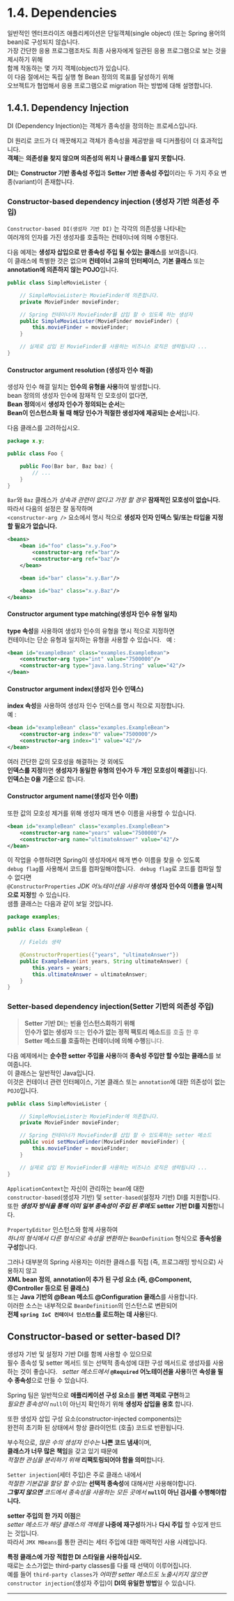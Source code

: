 # 1.4. Dependencies

일반적인 엔터프라이즈 애플리케이션은 단일객체(single object) (또는 Spring 용어의 bean)로 구성되지 않습니다.  
가장 간단한 응용 프로그램조차도 최종 사용자에게 일관된 응용 프로그램으로 보는 것을 제시하기 위해  
함께 작동하는 몇 가지 객체(object)가 있습니다.  
이 다음 절에서는 독립 실행 형 Bean 정의의 목표를 달성하기 위해  
오브젝트가 협업해서 응용 프로그램으로 migration 하는 방법에 대해 설명합니다.  

## 1.4.1. Dependency Injection
DI (Dependency Injection)는 객체가 종속성을 정의하는 프로세스입니다.  


DI 원리로 코드가 더 깨끗해지고 객체가 종속성을 제공받을 때 디커플링이 더 효과적입니다.  
**객체**는 **의존성을 찾지 않으며 의존성의 위치 나 클래스를 알지 못합니다.**  

**DI**는 **Constructor 기반 종속성 주입**과 **Setter 기반 종속성 주입**이라는 두 가지 주요 변종(variant)이 존재합니다.  

### Constructor-based dependency injection (생성자 기반 의존성 주입)

`Constructor-based DI(생성자 기반 DI)` 는 각각의 의존성을 나타내는  
여러개의 인자를 가진 생성자를 호출하는 컨테이너에 의해 수행된다.  

다음 예제는 **생성자 삽입으로 만 종속성 주입 될 수있는 클래스**를 보여줍니다.  
이 클래스에 특별한 것은 없으며 **컨테이너 고유의 인터페이스**, **기본 클래스** 또는 **annotation에 의존하지 않는 POJO**입니다.  
~~~java
public class SimpleMovieLister {

    // SimpleMovieLister는 MovieFinder에 의존합니다.
    private MovieFinder movieFinder;

    // Spring 컨테이너가 MovieFinder를 삽입 할 수 있도록 하는 생성자
    public SimpleMovieLister(MovieFinder movieFinder) {
        this.movieFinder = movieFinder;
    }

    // 실제로 삽입 된 MovieFinder를 사용하는 비즈니스 로직은 생략됩니다 ...
}
~~~

#### Constructor argument resolution (생성자 인수 해결)
생성자 인수 해결 일치는 **인수의 유형을 사용**하여 발생합니다.  
bean 정의의 생성자 인수에 잠재적 인 모호성이 없다면,  
**Bean 정의**에서 **생성자 인수가 정의되는 순서**는  
**Bean이 인스턴스화 될 때 해당 인수가 적절한 생성자에 제공되는 순서**입니다.  

다음 클래스를 고려하십시오.
~~~java
package x.y;

public class Foo {

    public Foo(Bar bar, Baz baz) {
        // ...
    }
}
~~~

`Bar`와 `Baz` 클래스가 *상속과 관련이 없다고 가정 할 경우* **잠재적인 모호성이 없습니다.**
따라서 다음의 설정은 잘 동작하며  
`<constructor-arg />` 요소에서 명시 적으로 **생성자 인자 인덱스 및/또는 타입을 지정할 필요가 없습니다.**
~~~xml
<beans>
    <bean id="foo" class="x.y.Foo">
        <constructor-arg ref="bar"/>
        <constructor-arg ref="baz"/>
    </bean>

    <bean id="bar" class="x.y.Bar"/>

    <bean id="baz" class="x.y.Baz"/>
</beans>
~~~

#### Constructor argument type matching(생성자 인수 유형 일치)
**type 속성**을 사용하여 생성자 인수의 유형을 명시 적으로 지정하면  
컨테이너는 단순 유형과 일치하는 유형을 사용할 수 있습니다.  
예 :
~~~xml
<bean id="exampleBean" class="examples.ExampleBean">
    <constructor-arg type="int" value="7500000"/>
    <constructor-arg type="java.lang.String" value="42"/>
</bean>
~~~
#### Constructor argument index(생성자 인수 인덱스)
**index 속성**을 사용하여 생성자 인수 인덱스를 명시 적으로 지정합니다.  
예 :
~~~xml
<bean id="exampleBean" class="examples.ExampleBean">
    <constructor-arg index="0" value="7500000"/>
    <constructor-arg index="1" value="42"/>
</bean>
~~~
여러 간단한 값의 모호성을 해결하는 것 외에도  
**인덱스를 지정**하면 **생성자가 동일한 유형의 인수가 두 개인 모호성이 해결**됩니다.  
**인덱스는 0을 기준**으로 합니다.  

#### Constructor argument name(생성자 인수 이름)
또한 값의 모호성 제거를 위해 생성자 매개 변수 이름을 사용할 수 있습니다.  
~~~xml
<bean id="exampleBean" class="examples.ExampleBean">
    <constructor-arg name="years" value="7500000"/>
    <constructor-arg name="ultimateAnswer" value="42"/>
</bean>
~~~
이 작업을 수행하려면 Spring이 생성자에서 매개 변수 이름을 찾을 수 있도록  
`debug flag`를 사용해서 코드를 컴파일해야합니다.  
`debug flag`로 코드를 컴파일 할 수 없다면  
`@ConstructorProperties` *JDK 어노테이션을 사용하여* **생성자 인수의 이름을 명시적으로 지정**할 수 있습니다.  
샘플 클래스는 다음과 같이 보일 것입니다.  
~~~java
package examples;

public class ExampleBean {

    // Fields 생략

    @ConstructorProperties({"years", "ultimateAnswer"})
    public ExampleBean(int years, String ultimateAnswer) {
        this.years = years;
        this.ultimateAnswer = ultimateAnswer;
    }
}
~~~

### Setter-based dependency injection(Setter 기반의 의존성 주입)
> **Setter 기반 DI**는 **빈을 인스턴스화하기 위해**  
> **인수가 없는 생성자** 또는 **인수가 없는 정적 팩토리 메소드**를 호출 한 후  
> **Setter 메소드를 호출하는 컨테이너에 의해 수행**됩니다.  

다음 예제에서는 **순수한 setter 주입을 사용**하여 **종속성 주입만 할 수있는 클래스**를 보여줍니다.  
이 클래스는 일반적인 Java입니다.  
이것은 컨테이너 관련 인터페이스, 기본 클래스 또는 `annotation`에 대한 의존성이 없는 `POJO`입니다.

~~~java
public class SimpleMovieLister {

    // SimpleMovieLister는 MovieFinder에 의존합니다.
    private MovieFinder movieFinder;

    // Spring 컨테이너가 MovieFinder를 삽입 할 수 있도록하는 setter 메소드
    public void setMovieFinder(MovieFinder movieFinder) {
        this.movieFinder = movieFinder;
    }

    // 실제로 삽입 된 MovieFinder를 사용하는 비즈니스 로직은 생략됩니다 ...
}
~~~

`ApplicationContext`는 자신이 관리하는 `bean`에 대한  
`constructor-based`(생성자 기반) 및 `setter-based`(설정자 기반) DI를 지원합니다.  
또한 ***생성자 방식을 통해 이미 일부 종속성이 주입 된 후에도*** **setter 기반 DI를 지원**합니다.  

`PropertyEditor` 인스턴스와 함께 사용하여  
*하나의 형식에서 다른 형식으로 속성을 변환하는* `BeanDefinition` 형식으로 **종속성을 구성**합니다.  

그러나 대부분의 Spring 사용자는 이러한 클래스를 직접 (즉, 프로그래밍 방식으로) 사용하지 않고  
**XML bean 정의**, **annotation이 추가 된 구성 요소 (즉, @Component, @Controller 등으로 된 클래스)**  
또는 **Java 기반의 @Bean 메소드 @Configuration 클래스**를 사용합니다.  
이러한 소스는 내부적으로 `BeanDefinition`의 인스턴스로 변환되어  
**전체 `spring IoC 컨테이너 인스턴스`를 로드하는 데 사용**된다.

## Constructor-based or setter-based DI?
생성자 기반 및 설정자 기반 DI를 함께 사용할 수 있으므로  
필수 종속성 및 setter 메서드 또는 선택적 종속성에 대한 구성 메서드로 생성자를 사용하는 것이 좋습니다.  
*setter 메소드에서* **`@Required` 어노테이션을 사용**하면 **속성을 필수 종속성**으로 만들 수 있습니다.  

Spring 팀은 일반적으로 **애플리케이션 구성 요소**를 **불변 객체로 구현**하고  
*필요한 종속성이* `null`이 아닌지 확인하기 위해 **생성자 삽입을 옹호** 합니다.  

또한 생성자 삽입 구성 요소(constructor-injected components)는  
완전히 초기화 된 상태에서 항상 클라이언트 (호출) 코드로 반환됩니다.  

부수적으로, *많은 수의 생성자 인수는* **나쁜 코드 냄새**이며,  
**클래스가 너무 많은 책임**을 갖고 있기 때문에  
*적절한 관심을 분리하기 위해* **리팩토링되어야 함을 의미**합니다.  

`Setter injection`(세터 주입)은 주로 클래스 내에서  
*적절한 기본값을 할당 할 수있는* **선택적 종속성**에 대해서만 사용해야합니다.  
***그렇지 않으면*** *코드에서 종속성을 사용하는 모든 곳에서* **`null`이 아닌 검사를 수행해야합니다.**  

**setter 주입의 한 가지 이점**은  
*setter 메소드가 해당 클래스의 객체를* **나중에 재구성**하거나 **다시 주입** 할 수있게 만드는 것입니다.  
따라서 `JMX MBeans`를 통한 관리는 세터 주입에 대한 매력적인 사용 사례입니다.  

**특정 클래스에 가장 적합한 DI 스타일을 사용하십시오.**  
때로는 소스가없는 third-party classes를 다룰 때 선택이 이루어집니다.  
예를 들어 `third-party classes`가 *어떠한 setter 메소드도 노출시키지 않으면*  
`constructor injection`(생성자 주입)이 **DI의 유일한 방법**일 수 있습니다.  

---


